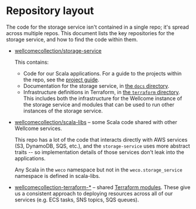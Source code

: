 # Repository layout

The code for the storage service isn't contained in a single repo; it's spread across multiple repos.
This document lists the key repositories for the storage service, and how to find the code within them.

-   [wellcomecollection/storage-service](https://github.com/wellcomecollection/storage-service)

    This contains:

    -   Code for our Scala applications.
        For a guide to the projects within the repo, see the [project guide](project-guide.md).
    -   Documentation for the storage service, in [the `docs` directory](https://github.com/wellcomecollection/storage-service/tree/main/docs).
    -   Infrastructure definitions in Terraform, in [the `terraform` directory](https://github.com/wellcomecollection/storage-service/tree/main/terraform).
        This includes both the infrastructure for the Wellcome instance of the storage service and modules that can be used to run other instances of the storage service.

-   [wellcomecollection/scala-libs](https://github.com/wellcomecollection/scala-libs) – some Scala code shared with other Wellcome services.

    This repo has a lot of the code that interacts directly with AWS services (S3, DynamoDB, SQS, etc.), and the `storage-service` uses more abstract traits -- so implementation details of those services don't leak into the applications.

    Any Scala in the `weco` namespace but not in the `weco.storage_service` namespace is defined in scala-libs.

-   [wellcomecollection-terraform-*](https://github.com/search?type=repositories&q=org%3Awellcomecollection%20terraform-%2A) – shared [Terraform modules](https://www.terraform.io/docs/language/modules/index.html).
    These give us a consistent approach to deploying resources across all of our services (e.g. ECS tasks, SNS topics, SQS queues).
